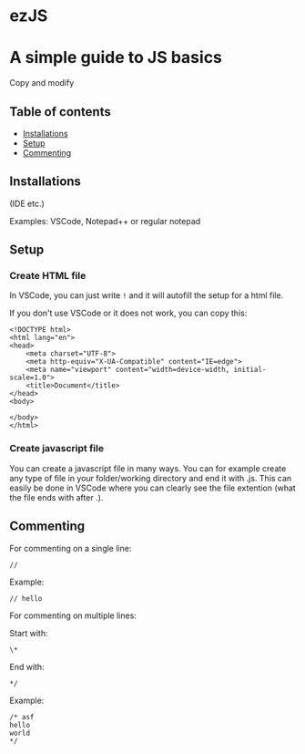 # ezJS

# A simple guide to JS basics

Copy and modify

## Table of contents

- [Installations](##Installations)
- [Setup](##Setup)
- [Commenting](##Commenting)

## Installations
(IDE etc.)

Examples: VSCode, Notepad++ or regular notepad

## Setup

### Create HTML file

In VSCode, you can just write `!` and it will autofill the setup for a html file.

If you don't use VSCode or it does not work, you can copy this:

    <!DOCTYPE html>
    <html lang="en">
    <head>
        <meta charset="UTF-8">
        <meta http-equiv="X-UA-Compatible" content="IE=edge">
        <meta name="viewport" content="width=device-width, initial-scale=1.0">
        <title>Document</title>
    </head>
    <body>
        
    </body>
    </html>

### Create javascript file

You can create a javascript file in many ways. You can for example create any type of file in your folder/working directory and end it with .js. This can easily be done in VSCode where you can clearly see the file extention (what the file ends with after .).

## Commenting

For commenting on a single line:

`//`

Example:

    // hello

For commenting on multiple lines:

Start with:

`\*`

End with:

`*/`

Example:

    /* asf
    hello
    world
    */
